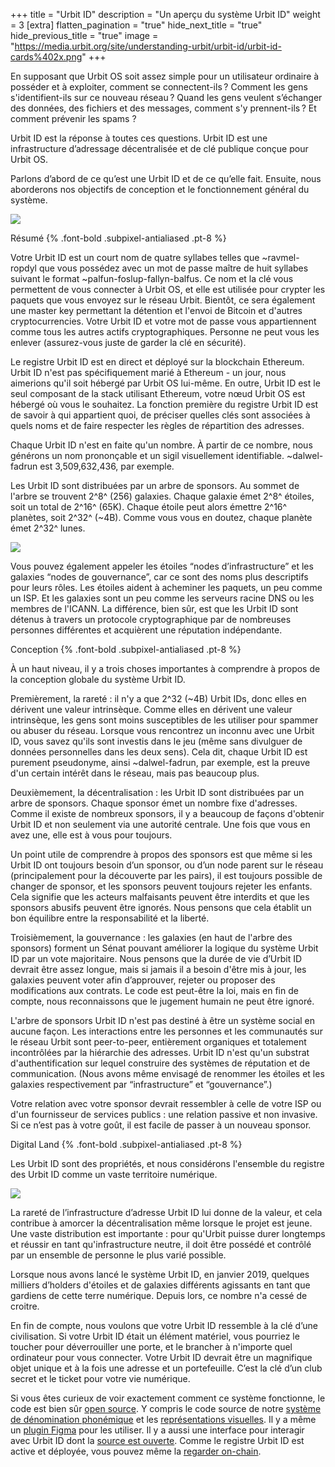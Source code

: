 +++
title = "Urbit ID"
description = "Un aperçu du système Urbit ID"
weight = 3
[extra]
flatten_pagination = "true"
hide_next_title = "true"
hide_previous_title = "true"
image = "https://media.urbit.org/site/understanding-urbit/urbit-id/urbit-id-cards%402x.png"
+++

En supposant que Urbit OS soit assez simple pour un utilisateur ordinaire à posséder et à exploiter, comment se connectent-ils ? Comment les gens s'identifient-ils sur ce nouveau réseau ? Quand les gens veulent s’échanger des données, des fichiers et des messages, comment s'y prennent-ils ? Et comment prévenir les spams ?

Urbit ID est la réponse à toutes ces questions. Urbit ID est une infrastructure d’adressage décentralisée et de clé publique conçue pour Urbit OS.

Parlons d’abord de ce qu’est une Urbit ID et de ce qu’elle fait. Ensuite, nous aborderons nos objectifs de conception et le fonctionnement général du système.

![](https://media.urbit.org/site/understanding-urbit/urbit-id/urbit-id-cards%402x.png)

Résumé {% .font-bold .subpixel-antialiased .pt-8 %}

Votre Urbit ID est un court nom de quatre syllabes telles que ~ravmel-ropdyl que vous possédez avec un mot de passe maître de huit syllabes suivant le format ~palfun-foslup-fallyn-balfus. Ce nom et la clé vous permettent de vous connecter à Urbit OS, et elle est utilisée pour crypter les paquets que vous envoyez sur le réseau Urbit. Bientôt, ce sera également une master key permettant la détention et l'envoi de Bitcoin et d'autres cryptocurrencies. Votre Urbit ID et votre mot de passe vous appartiennent comme tous les autres actifs cryptographiques. Personne ne peut vous les enlever (assurez-vous juste de garder la clé en sécurité).

Le registre Urbit ID est en direct et déployé sur la blockchain Ethereum. Urbit ID n'est pas spécifiquement marié à Ethereum - un jour, nous aimerions qu'il soit hébergé par Urbit OS lui-même. En outre, Urbit ID est le seul composant de la stack utilisant Ethereum, votre nœud Urbit OS est hébergé où vous le souhaitez. La fonction première du registre Urbit ID est de savoir à qui appartient quoi, de préciser quelles clés sont associées à quels noms et de faire respecter les règles de répartition des adresses.

Chaque Urbit ID n'est en faite qu'un nombre. À partir de ce nombre, nous générons un nom prononçable et un sigil visuellement identifiable. ~dalwel-fadrun est 3,509,632,436, par exemple.

Les Urbit ID sont distribuées par un arbre de sponsors. Au sommet de l'arbre se trouvent 2^8^ (256) galaxies. Chaque galaxie émet 2^8^ étoiles, soit un total de 2^16^ (65K). Chaque étoile peut alors émettre 2^16^ planètes, soit 2^32^ (~4B). Comme vous vous en doutez, chaque planète émet 2^32^ lunes.

![](https://media.urbit.org/site/overview/overview-id.png)

Vous pouvez également appeler les étoiles “nodes d’infrastructure” et les galaxies “nodes de gouvernance”, car ce sont des noms plus descriptifs pour leurs rôles. Les étoiles aident à acheminer les paquets, un peu comme un ISP. Et les galaxies sont un peu comme les serveurs racine DNS ou les membres de l'ICANN. La différence, bien sûr, est que les Urbit ID sont détenus à travers un protocole cryptographique par de nombreuses personnes différentes et acquièrent une réputation indépendante.

Conception {% .font-bold .subpixel-antialiased .pt-8 %}

À un haut niveau, il y a trois choses importantes à comprendre à propos de la conception globale du système Urbit ID.

Premièrement, la rareté : il n'y a que 2^32 (~4B) Urbit IDs, donc elles en dérivent une valeur intrinsèque. Comme elles en dérivent une valeur intrinsèque, les gens sont moins susceptibles de les utiliser pour spammer ou abuser du réseau. Lorsque vous rencontrez un inconnu avec une Urbit ID, vous savez qu'ils sont investis dans le jeu (même sans divulguer de données personnelles dans les deux sens). Cela dit, chaque Urbit ID est purement pseudonyme, ainsi ~dalwel-fadrun, par exemple, est la preuve d'un certain intérêt dans le réseau, mais pas beaucoup plus.

Deuxièmement, la décentralisation : les Urbit ID sont distribuées par un arbre de sponsors. Chaque sponsor émet un nombre fixe d'adresses. Comme il existe de nombreux sponsors, il y a beaucoup de façons d'obtenir Urbit ID et non seulement via une autorité centrale. Une fois que vous en avez une, elle est à vous pour toujours.

Un point utile de comprendre à propos des sponsors est que même si les Urbit ID ont toujours besoin d’un sponsor, ou d’un node parent sur le réseau (principalement pour la découverte par les pairs), il est toujours possible de changer de sponsor, et les sponsors peuvent toujours rejeter les enfants. Cela signifie que les  acteurs malfaisants  peuvent être interdits et que les sponsors abusifs peuvent être ignorés. Nous pensons que cela établit un bon équilibre entre la responsabilité et la liberté.

Troisièmement, la gouvernance : les galaxies (en haut de l'arbre des sponsors) forment un Sénat pouvant améliorer la logique du système Urbit ID par un vote majoritaire. Nous pensons que la durée de vie d’Urbit ID devrait être assez longue, mais si jamais il a besoin d'être mis à jour, les galaxies peuvent voter afin d’approuver, rejeter ou proposer des modifications aux contrats. Le code est peut-être la loi, mais en fin de compte, nous reconnaissons que le jugement humain ne peut être ignoré.

L'arbre de sponsors Urbit ID n'est pas destiné à être un système social en aucune façon. Les interactions entre les personnes et les communautés sur le réseau Urbit sont peer-to-peer, entièrement organiques et totalement incontrôlées par la hiérarchie des adresses. Urbit ID n'est qu'un substrat d'authentification sur lequel construire des systèmes de réputation et de communication. (Nous avons même envisagé de renommer les étoiles et les galaxies respectivement par “infrastructure” et “gouvernance”.)

Votre relation avec votre sponsor devrait ressembler à celle de votre ISP ou d'un fournisseur de services publics : une relation passive et non invasive. Si ce n’est pas à votre goût, il est facile de passer à un nouveau sponsor.

Digital Land {% .font-bold .subpixel-antialiased .pt-8 %}

Les Urbit ID sont des propriétés, et nous considérons l'ensemble du registre des Urbit ID comme un vaste territoire numérique.

![](https://media.urbit.org/site/understanding-urbit/urbit-id/urbit-id-sigils%402x.png)

La rareté de l’infrastructure d’adresse Urbit ID lui donne de la valeur, et cela contribue à amorcer la décentralisation même lorsque le projet est jeune. Une vaste distribution est importante : pour qu'Urbit puisse durer longtemps et réussir en tant qu'infrastructure neutre, il doit être possédé et contrôlé par un ensemble de personne le plus varié possible. 

Lorsque nous avons lancé le système Urbit ID, en janvier 2019, quelques milliers d’holders d'étoiles et de galaxies différents agissants en tant que gardiens de cette terre numérique. Depuis lors, ce nombre n'a cessé de croitre.

En fin de compte, nous voulons que votre Urbit ID ressemble à la clé d’une civilisation. Si votre Urbit ID était un élément matériel, vous pourriez le toucher pour déverrouiller une porte, et le brancher à n'importe quel ordinateur pour vous connecter. Votre Urbit ID devrait être un magnifique objet unique et à la fois une adresse et un portefeuille. C’est la clé d’un club secret et le ticket pour votre vie numérique.

Si vous êtes curieux de voir exactement comment ce système fonctionne, le code est bien sûr [open source](https://github.com/urbit/urbit). Y compris le code source de notre [système de dénomination phonémique](https://github.com/urbit/urbit-ob/blob/master/src/internal/co.js) et les [représentations visuelles](https://github.com/urbit/sigil-js). Il y a même un [plugin Figma](https://github.com/urbit/sigil-figma-plugin) pour les utiliser. Il y a aussi une interface pour interagir avec Urbit ID dont la [source est ouverte](https://github.com/urbit/bridge). Comme le registre Urbit ID est active et déployée, vous pouvez même la [regarder on-chain](https://github.com/urbit/azimuth#live-contracts).

